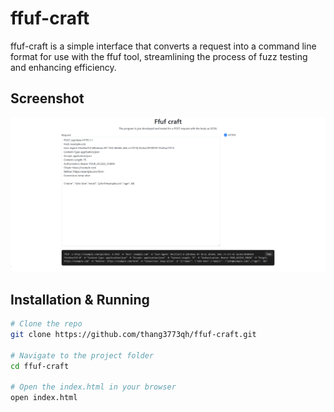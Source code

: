# ffuf-craft

ffuf-craft is a simple interface that converts a request into a command line format for use with the ffuf tool, streamlining the process of fuzz testing and enhancing efficiency.

## Screenshot

![Screenshot](images/screenshot.png)

## Installation & Running

```bash
# Clone the repo
git clone https://github.com/thang3773qh/ffuf-craft.git

# Navigate to the project folder
cd ffuf-craft

# Open the index.html in your browser
open index.html
